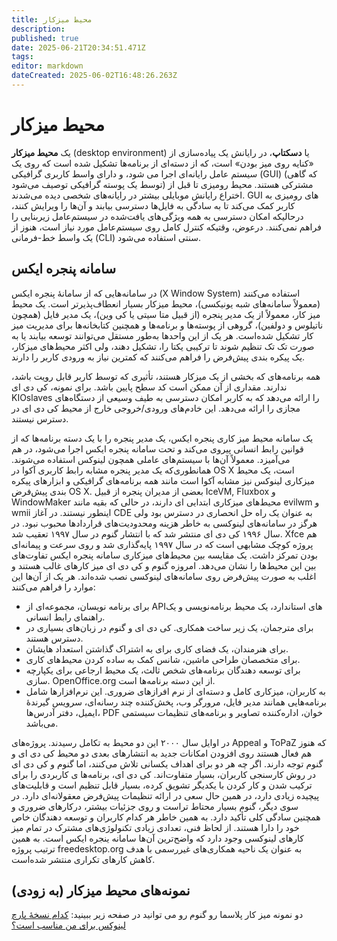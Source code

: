 ```yaml
---
title: محیط میزکار
description: 
published: true
date: 2025-06-21T20:34:51.471Z
tags: 
editor: markdown
dateCreated: 2025-06-02T16:48:26.263Z
---
```


# محیط میزکار

یک **محیط میزکار** (desktop environment) یا **دسکتاپ**، در رایانش یک پیاده‌سازی از «کنایه روی میز بودن» است، که از دسته‌ای از برنامه‌ها تشکیل شده است که روی یک سیستم عامل رایانه‌ای اجرا می شود، و دارای واسط کاربری گرافیکی (GUI) (که گاهی توسط یک پوسته گرافیکی توصیف می‌شود) مشترکی هستند. محیط رومیزی تا قبل از اختراع رایانش موبایلی بیشتر در رایانه‌های شخصی دیده می‌شدند. GUI های رومیزی به کاربر کمک می‌کند تا به سادگی به فایل‌ها دسترسی بیابند و آن‌ها را ویرایش کنند، درحالیکه امکان دسترسی به همه ویژگی‌های یافت‌شده در سیستم‌عامل زیربنایی را فراهم نمی‌کنند. درعوض، وقتیکه کنترل کامل روی سیستم‌عامل مورد نیاز است، هنوز از یک واسط خط-فرمانی (CLI) سنتی استفاده می‌شود.

## سامانه پنجره ایکس

در سامانه‌هایی که از سامانهٔ پنجره ایکس (X Window System) استفاده می‌کنند (معمولاً سامانه‌های شبه یونیکسی)، محیط میزکار بسیار انعطاف‌پذیرتر است. یک محیط میز کار، معمولاً از یک مدیر پنجره (از قبیل متا سیتی یا کی وین)، یک مدیر فایل (همچون ناتیلوس و دولفین)، گروهی از پوسته‌ها و برنامه‌ها و همچنین کتابخانه‌ها برای مدیریت میز کار تشکیل شده‌است. هر یک از این واحدها به‌طور مستقل می‌توانند توسعه بیابند یا به صورت تک تک تنظیم شوند تا ترکیبی یکتا را، تشکیل دهند، ولی اکثر محیط‌های میزکار، یک پیکره بندی پیش‌فرض را فراهم می‌کنند که کمترین نیاز به ورودی کاربر را دارند.

همه برنامه‌های که بخشی از یک میزکار هستند، تأثیری که توسط کاربر قابل رویت باشد، ندارند. مقداری از آن ممکن است کد سطح پایین باشد. برای نمونه، کی دی ای KIOslaves را ارائه می‌دهد که به کاربر امکان دسترسی به طیف وسیعی از دستگاه‌های مجازی را ارائه می‌دهد. این خادم‌های ورودی/خروجی خارج از محیط کی دی ای در دسترس نیستند.

یک سامانه محیط میز کاری پنجره ایکس، یک مدیر پنجره را با یک دسته برنامه‌ها که از قوانین رابط انسانی پیروی می‌کند و تحت سامانه پنجره ایکس اجرا می‌شود، در هم می‌آمیزد. معمولاً آن‌ها با سیستم‌های عاملی همچون لینوکس استفاده می‌شوند. همانطوری‌که یک مدیر پنجره مشابه رابط کاربری آکوا در OS X است، یک محیط میزکاری لینوکس نیز مشابه آکوا است مانند همه برنامه‌های گرافیکی و ابزارهای پیکره بندی پیش‌فرض OS X. بعضی از مدیران پنجره از قبیل IceVM, Fluxbox و WindowMaker محیط‌های میزکاری ابتدایی ای دارند، در حالی که بقیه مانند evilwm و wmii اینطور نیستند. در آغاز CDE به عنوان یک راه حل انحصاری در دسترس بود ولی هرگز در سامانه‌های لینوکسی به خاطر هزینه ومحدودیت‌های قراردادها محبوب نبود. در سال ۱۹۹۶ کی دی ای منتشر شد که با انتشار گنوم در سال ۱۹۹۷ تعقیب شد. Xfce هم پروژه کوچک مشابهی است که در سال ۱۹۹۷ پایه‌گذاری شد و روی سرعت و پیمانه‌ای بودن تمرکز داشت. یک مقایسه بین محیط‌های میزکاری سامانه پنجره ایکس تفاوت‌های بین این محیط‌ها را نشان می‌دهد. امروزه گنوم و کی دی ای میز کارهای غالب هستند و اغلب به صورت پیش‌فرض روی سامانه‌های لینوکسی نصب شده‌اند. هر یک از آن‌ها این موارد را فراهم می‌کنند:

- برای برنامه نویسان، مجموعه‌ای از APIهای استاندارد، یک محیط برنامه‌نویسی و یک راهنمای رابط انسانی.
- برای مترجمان، یک زیر ساخت همکاری. کی دی ای و گنوم در زبان‌های بسیاری در دسترس هستند.
- برای هنرمندان، یک فضای کاری برای به اشتراک گذاشتن استعداد هایشان.
- برای متخصصان طراحی ماشین، شانس کمک به ساده کردن محیط‌های کاری.
- برای توسعه دهندگان برنامه‌های شخص ثالث، یک محیط ارجاعی برای یکپارچه سازی. OpenOffice.org از این دسته برنامه‌ها است.
- به کاربران، میزکاری کامل و دسته‌ای از نرم افرازهای ضروری. این نرم‌افزارها شامل برنامه‌هایی همانند مدیر فایل، مرورگر وب، پخش‌کننده چند رسانه‌ای، سرویس گیرندهٔ ایمیل، دفتر آدرس‌ها، PDF خوان، اداره‌کننده تصاویر و برنامه‌های تنظیمات سیستمی می‌باشد.

در اوایل سال ۲۰۰۰ این دو محیط به تکامل رسیدند. پروژه‌های Appeal و ToPaZ که هنوز هم فعال هستند روی افزودن امکانات جدید به انتشارهای بعدی دو محیط کی دی ای و گنوم توجه دارند. اگر چه هر دو برای اهداف یکسانی تلاش می‌کنند، اما گنوم و کی دی ای در روش کارسنجی کاربران، بسیار متفاوت‌اند. کی دی ای، برنامه‌ها ی کاربردی را برای ترکیب شدن و کار کردن با یکدیگر تشویق کرده، بسیار قابل تنظیم است و قابلیت‌های پیچیده زیادی دارد، در همین حال سعی در ارائه تنظیمات پیش‌فرض معقولانه‌ای دارد. در سوی دیگر، گنوم بسیار محتاط تراست و روی جزئیات بیشتر، درکارهای ضروری و همچنین سادگی کلی تأکید دارد. به همین خاطر هر کدام کاربران و توسعه دهندگان خاص خود را دارا هستند. از لحاظ فنی، تعدادی زیادی تکنولوژی‌های مشترک در تمام میز کارهای لینوکسی وجود دارد که واضح‌ترین آن‌ها سامانه ینجره ایکس است. به همین ترتیب پروژه freedesktop.org به عنوان یک ناحیه همکاری‌های غیررسمی با هدف کاهش کارهای تکراری منتشر شده‌است.

## نمونه‌های محیط میزکار (به زودی)

دو نمونه میز کار پلاسما رو گنوم رو می توانید در صفحه زیر ببینید:
[کدام نسخهٔ پارچ لینوکس برای من مناسب است؟](/fa/choosing-the-right-version)